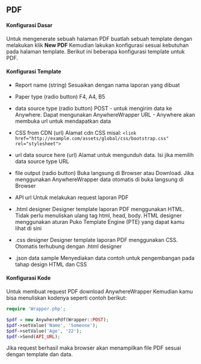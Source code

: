 ## PDF

#### Konfigurasi Dasar

Untuk mengenerate sebuah halaman PDF buatlah sebuah template dengan melakukan klik **New PDF** 
Kemudian lakukan konfigurasi sesuai kebutuhan pada halaman template. 
Berikut ini beberapa konfigurasi template untuk PDF.

#### Konfigurasi Template

- Report name (string)
Sesuaikan dengan nama laporan yang dibuat

- Paper type (radio button)
F4, A4, B5

- data source type (radio button)
POST - untuk mengirim data ke Anywhere. Dapat mengunakan AnywhereWrapper
URL - Anywhere akan membuka url untuk mendapatkan data

- CSS from CDN (url)
Alamat cdn CSS misal: `<link href="http://example.com/assets/global/css/bootstrap.css" rel="stylesheet">`

- url data source here (url)
Alamat untuk mengunduh data. Isi jika memilih data source type URL

- file output (radio button)
Buka langsung di Browser atau Download. Jika menggunakan AnywhereWrapper data otomatis di buka langsung di Browser

- API url
Untuk melakukan request laporan PDF

- .html designer
Designer template laporan PDF menggunakan HTML. Tidak perlu menuliskan ulang tag html, head, body. HTML designer menggunakan aturan Puko Template Engine (PTE) yang dapat kamu lihat di sini

- .css designer
Designer template laporan PDF menggunakan CSS. Otomatis terhubung dengan .html designer

- .json data sample
Menyediakan data contoh untuk pengembangan pada tahap design HTML dan CSS

#### Konfigurasi Kode

Untuk membuat request PDF download AnywhereWrapper Kemudian kamu bisa menuliskan kodenya seperti contoh berikut:

```php
require 'Wrapper.php';

$pdf = new AnywherePdf(Wrapper::POST);
$pdf->setValue('Name', 'Someone');
$pdf->setValue('Age', '22');
$pdf->Send(API_URL);
```

Jika request berhasil maka browser akan menampilkan file PDF sesuai dengan template dan data.
